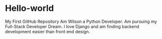 # Hello-world
My First GitHub Repository
Am Wilson a Python Developer. Am pursuing my Full-Stack Developer Dream. 
I love Django and am finding backend development easier than front end design.
